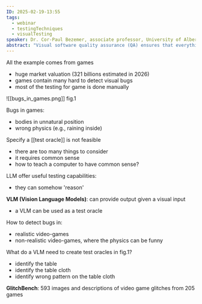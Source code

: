 ```yaml
---
ID: 2025-02-19-13:55
tags:
  - webinar
  - testingTechniques
  - visualTesting
speaker: Dr. Cor-Paul Bezemer, associate professor, University of Alberta
abstract: "Visual software quality assurance (QA) ensures that everything displayed on the screen looks as expected. Because visual QA is challenging to automate it is mostly done manually or through snapshot testing by comparing screenshots. However, manual testing does not scale well, and snapshot testing leads to many false positives for modern intelligent software due to its non-determinism. For example, AI-driven non- player characters (NPCs) in a game or personalized experiences on a website may cause differences between screenshots. To complicate matters, many visual anomalies (such as stylistic issues) require commonsense reasoning to detect, which traditional testing techniques cannot do. In my lab, we focus on visual quality assurance using vision language models. In my talk, I will give an overview of some of our most recent work on using vision language models for visual bug analysis for games.Bio: Cor-Paul Bezemer (he/his) is an Associate Professor in the Electrical and Computer Engineering department at the University of Alberta. He is the Canada Research Chair (CRC) in Quality Assurance of Intelligent Systems. He heads the Analytics of Software, GAmes And Repository Data (ASGAARD) lab. Before that, he was a postdoctoral research fellow in the Software Analysis and Intelligence Lab (SAIL) at Queen’s University in Kingston, Canada. His research interests cover a wide variety of software engineering and performance engineering-related topics. His work has been published at premier software engineering and machine learning venues such as the TSE and EMSE journals and the ICSE, ESEC-FSE, CVPR and NeurIPS conferences. Before moving to Canada, he studied at Delft University of Technology in the Netherlands, where he received his BSc (2007), MSc (2009) and PhD (2014) degrees in Computer Science."
---
```

All the example comes from games
- huge market valuation (321 billions estimated in 2026)
- games contain many hard to detect visual bugs
- most of the testing for game is done manually

![[bugs_in_games.png]]
fig.1

Bugs in games:
- bodies in unnatural position
- wrong physics (e.g., raining inside)

Specify a [[test oracle]] is not feasible
- there are too many things to consider
- it requires common sense
- how to teach a computer to have common sense?

LLM offer useful testing capabilities:
- they can somehow 'reason'

**VLM (Vision Language Models)**: can provide output given a visual input
- a VLM can be used as a test oracle

How to detect bugs in:
- realistic video-games
- non-realistic video-games, where the physics can be funny

What do a VLM need to create test oracles in fig.1?
- identify the table
- identify the table cloth
- identify wrong pattern on the table cloth

**GlitchBench**: 593 images and descriptions of video game glitches from 205 games


